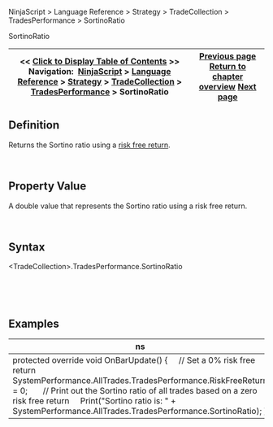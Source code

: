 ﻿


NinjaScript \> Language Reference \> Strategy \> TradeCollection \> TradesPerformance \> SortinoRatio






















SortinoRatio







| \<\< [Click to Display Table of Contents](sortinoratio.md) \>\> **Navigation:**     [NinjaScript](ninjascript.md) \> [Language Reference](language_reference_wip.md) \> [Strategy](strategy.md) \> [TradeCollection](tradecollection.md) \> [TradesPerformance](tradesperformance.md) \> SortinoRatio | [Previous page](sharperatio.md) [Return to chapter overview](tradesperformance.md) [Next page](ticks.md) |
| --- | --- |











## Definition


Returns the Sortino ratio using a [risk free return](riskfreereturn.md).  

 


## Property Value


A double value that represents the Sortino ratio using a risk free return.


 


## Syntax
\<TradeCollection\>.TradesPerformance.SortinoRatio


 


 


## Examples




| ns |
| --- |
| protected override void OnBarUpdate() {      // Set a 0% risk free return      SystemPerformance.AllTrades.TradesPerformance.RiskFreeReturn \= 0;        // Print out the Sortino ratio of all trades based on a zero risk free return      Print("Sortino ratio is: " \+ SystemPerformance.AllTrades.TradesPerformance.SortinoRatio); } |



 








